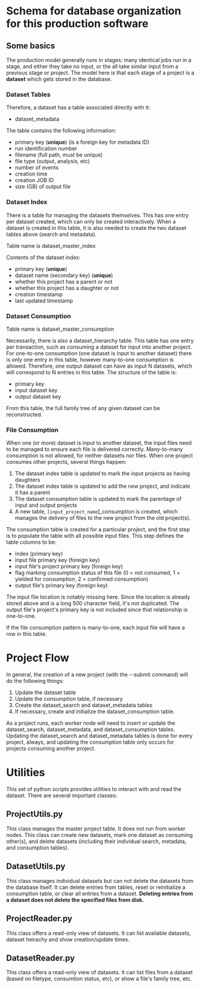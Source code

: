 # Schema for database organization for this production software

## Some basics

The production model generally runs in stages: many identical jobs run in a stage, and either they take no input, or the all take similar input from a previous stage or project.  The model here is that each stage of a project is a **dataset** which gets stored in the database.

### Dataset Tables

Therefore, a dataset has a table associated directly with it:
 - dataset_metadata

The table contains the following information:
 - primary key (**unique**) (is a foreign key for metadata ID)
 - run identification number
 - filename (full path, must be unique)
 - file type (output, analysis, etc)
 - number of events
 - creation time
 - creation JOB ID
 - size (GB) of output file


### Dataset Index

There is a table for managing the datasets themselves.  This has one entry per dataset created, which can only be created interactively.  When a dataset is created in this table, it is also needed to create the two dataset tables above (search and metadata).

Table name is dataset_master_index

Contents of the dataset index:
 - primary key (**unique**)
 - dataset name (secondary key) (**unique**)
 - whether this project has a parent or not
 - whether this project has a daughter or not
 - creation timestamp
 - last updated timestamp

### Dataset Consumption

Table name is dataset_master_consumption

Necessarily, there is also a dataset_hierarchy table.  This table has one entry per transaction, such as consuming a dataset for input into another project.  For one-to-one consumption (one dataset is input to another dataset) there is only one entry in this table, however many-to-one consumption is allowed.  Therefore, one output dataset can have as input N datasets, which will correspond to N entries in this table.  The structure of the table is:
- primary key
- input dataset key
- output dataset key

From this table, the full family tree of any given dataset can be reconstructed.

### File Consumption

When one (or more) dataset is input to another dataset, the input files need to be managed to ensure each file is delivered correctly.  Many-to-many consumption is not allowed, for neither datasets nor files.  When one project consumes other projects, several things happen:
 1. The dataset index table is updated to mark the input projects as having daughters
 2. The dataset index table is updated to add the new project, and indicate it has a parent
 3. The dataset consumption table is updated to mark the parentage of input and output projects
 4. A new table, `[input_project_name`]\_consumption is created, which manages the delivery of files to the new project from the old project(s).

The consumption table is created for a particular project, and the first step is to populate the table with all possible input files.  This step defines the table columns to be:
 - index (primary key)
 - input file primary key (foreign key)
 - input file's project primary key (foreign key)
 - flag marking consumption status of this file (0 = not consumed, 1 = yielded for consumption, 2 = confirmed consumption)
 - output file's primary key (foreign key)

The input file location is notably missing here.  Since the location is already stored above and is a long 500 character field, it's not duplicated.  The output file's project's primary key is not included since that relationship is one-to-one.

If the file consumption pattern is many-to-one, each input file will have a row in this table.

# Project Flow
In general, the creation of a new project (with the --submit command)  will do the following things:
 1. Update the dataset table
 2. Update the consumption table, if necessary
 3. Create the dataset_search and dataset_metadata tables
 4. If necessary, create and initialize the dataset_consumption table.

As a project runs, each worker node will need to insert or update the dataset_search, dataset_metadata, and dataset_consumption tables.  Updating the dataset_search and dataset_metadata tables is done for every project, always, and updating the consumption table only occurs for projects consuming another project.

# Utilities

This set of python scripts provides utilities to interact with and read the dataset.  There are several important classes:

## ProjectUtils.py
This class manages the master project table.  It does not run from worker nodes.  This class can create new datasets, mark one dataset as consuming other(s), and delete datasets (including their individual search, metadata, and consumption tables).

## DatasetUtils.py
This class manages individual datasets but can not delete the datasets from the database itself.  It can delete entries from tables, reset or reinitialize a consumption table, or clear all entries from a dataset.  **Deleting entries from a dataset does not delete the specified files from disk.**

## ProjectReader.py
This class offers a read-only view of datasets.  It can list available datasets, dataset heirachy and show creation/update times.

## DatasetReader.py
This class offers a read-only view of datasets.  It can list files from a dataset (based on filetype, consumtion status, etc), or show a file's family tree,  etc.


